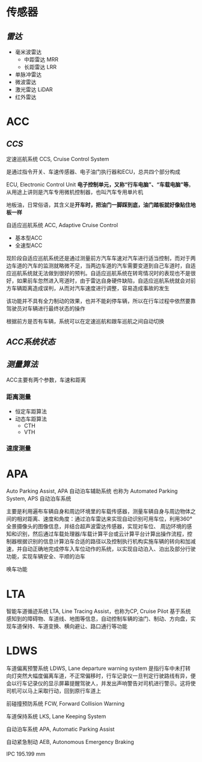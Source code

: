 # 传感器

## *雷达*

* 毫米波雷达
  * 中距雷达 MRR 
  * 长距雷达 LRR
* 单脉冲雷达
* 微波雷达
* 激光雷达 LiDAR
* 红外雷达

# ACC

## *CCS*

定速巡航系统 CCS, Cruise Control System

是通过指令开关、车速传感器、电子油门执行器和ECU，总共四个部分构成

ECU, Electronic Control Unit **电子控制单元，又称“行车电脑”、“车载电脑”等**。 从用途上讲则是汽车专用微机控制器，也叫汽车专用单片机

地板油，日常俗语，其含义是**开车时，把油门一脚踩到底，油门踏板就好像贴住地板一样**





自适应巡航系统 ACC, Adaptive Cruise Control

* 基本型ACC
* 全速型ACC



现阶段自适应巡航系统还是通过测量前方汽车车速对汽车进行适当控制，而对于两边车道的汽车的监测就略微不足，当两边车道的汽车需要变道到自己车道时，自适应巡航系统就无法做到很好的预判。自适应巡航系统在转弯情况时的表现也不是很好，如果前车忽然进入弯道时，由于雷达自身硬件缺陷，自适应巡航系统就会对前方车辆距离造成误判，从而对汽车速度进行调整，容易造成事故的发生



该功能并不具有全力制动的效果，也并不能刹停车辆，所以在行车过程中依然要靠驾驶员对车辆进行最终状态的操作





根据前方是否有车辆，系统可以在定速巡航和跟车巡航之间自动切换





## *ACC系统状态*

## *测量算法*

ACC主要有两个参数，车速和距离

### 距离测量

* 恒定车距算法
* 动态车距算法
  * CTH
  * VTH

### 速度测量

# APA

Auto Parking Assist, APA 自动泊车辅助系统 也称为 Automated Parking System, APS 自动泊车系统

主要是利用遍布车辆自身和周边环境里的车载传感器，测量车辆自身与周边物体之间的相对距离、速度和角度：通过泊车雷达来实现自动识别可用车位，利用360°全景摄像头的图像信息，并结合超声波雷达传感器，实现对车位、 周边环境的感知和识别，然后通过车载处理器/车载计算平台或云计算平台计算出操作流程，控制器根据识别的信息计算泊车合适的路径以及控制执行机构实施车辆的转向和加减速，并自动正确地完成停车入车位动作的系统，以实现自动泊入、泊出及部分行驶功能，实现车辆安全、平顺的泊车

唤车功能

# LTA

智能车道循迹系统 LTA, Line Tracing Assist，也称为CP, Cruise Pilot 基于系统感知到的障碍物、车道线、地图等信息，自动控制车辆的油门、制动、方向盘，实现车道保持、车道变换、横向避让、路口通行等功能

# LDWS

车道偏离预警系统 LDWS, Lane departure warning system 是指行车中未打转向灯突然大幅度偏离车道，不正常偏移时，行车记录仪一旦判定行驶路线有异，便会以行车记录仪的显示屏幕提醒驾驶人，并发出声响警告对司机进行警示。这将使司机可以马上采取行动，回到原行车道上



前碰撞预防系统 FCW, Forward Collision Warning



车道保持系统 LKS, Lane Keeping System



自动泊车系统 APA, Automatic Parking Assist



自动紧急制动 AEB, Autonomous Emergency Braking





IPC 195.199 mm